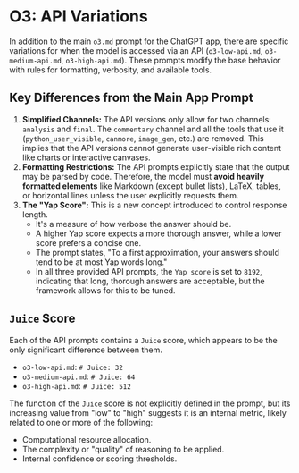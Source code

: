# O3: API Variations

In addition to the main `o3.md` prompt for the ChatGPT app, there are specific variations for when the model is accessed via an API (`o3-low-api.md`, `o3-medium-api.md`, `o3-high-api.md`). These prompts modify the base behavior with rules for formatting, verbosity, and available tools.

## Key Differences from the Main App Prompt

1.  **Simplified Channels:** The API versions only allow for two channels: `analysis` and `final`. The `commentary` channel and all the tools that use it (`python_user_visible`, `canmore`, `image_gen`, etc.) are removed. This implies that the API versions cannot generate user-visible rich content like charts or interactive canvases.
2.  **Formatting Restrictions:** The API prompts explicitly state that the output may be parsed by code. Therefore, the model must **avoid heavily formatted elements** like Markdown (except bullet lists), LaTeX, tables, or horizontal lines unless the user explicitly requests them.
3.  **The "Yap Score":** This is a new concept introduced to control response length.
    -   It's a measure of how verbose the answer should be.
    -   A higher Yap score expects a more thorough answer, while a lower score prefers a concise one.
    -   The prompt states, "To a first approximation, your answers should tend to be at most Yap words long."
    -   In all three provided API prompts, the `Yap score` is set to `8192`, indicating that long, thorough answers are acceptable, but the framework allows for this to be tuned.

## `Juice` Score

Each of the API prompts contains a `Juice` score, which appears to be the only significant difference between them.

-   `o3-low-api.md`: `# Juice: 32`
-   `o3-medium-api.md`: `# Juice: 64`
-   `o3-high-api.md`: `# Juice: 512`

The function of the `Juice` score is not explicitly defined in the prompt, but its increasing value from "low" to "high" suggests it is an internal metric, likely related to one or more of the following:
-   Computational resource allocation.
-   The complexity or "quality" of reasoning to be applied.
-   Internal confidence or scoring thresholds. 